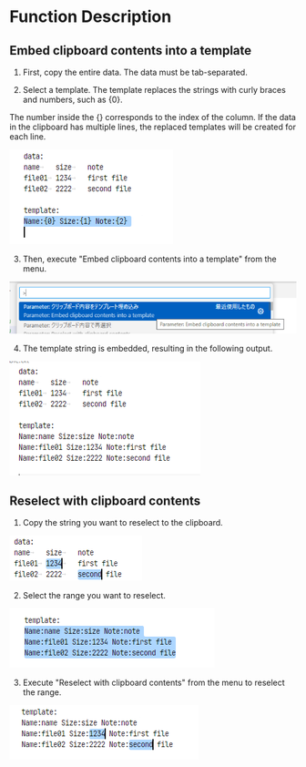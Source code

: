# Function Description

## Embed clipboard contents into a template

1. First, copy the entire data. The data must be tab-separated.

2. Select a template. The template replaces the strings with curly braces and numbers, such as {0}.

The number inside the {} corresponds to the index of the column. If the data in the clipboard has multiple lines, the replaced templates will be created for each line.

![](images/template0001.png)


3. Then, execute "Embed clipboard contents into a template" from the menu.

![](images/template0002.png)

4. The template string is embedded, resulting in the following output.
 
![](images/template0003.png)


## Reselect with clipboard contents

1. Copy the string you want to reselect to the clipboard.

![](images/clipsel0001.png)

2. Select the range you want to reselect.

![](images/clipsel0002.png)

3. Execute "Reselect with clipboard contents" from the menu to reselect the range.

![](images/clipsel0003.png)